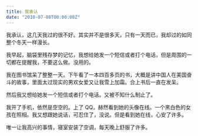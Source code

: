 ```yaml
---
title: 我承认
date: "2010-07-08T00:00:00Z"
---
```


我承认，这几天我过的很不好。其实并不是很多天，只有一天而已，我却过的如同整个冬天一样漫长。

我早起，脑袋里残存梦的记忆，我想给她发一个短信或者打个电话，但是周围的一切都在提醒我，不要这么做。没用的。

我在图书馆呆了整整一天。下午看了一本四百多页的书，大概是讲中国人在美国奋斗的故事，里面太过现实的男欢女爱又让我雪上加霜。合上书后一直在发呆。

然后我又想给她发一个短信或者打个电话。又被不知什么制止了。

我开了手机，依然是空空的。上了 QQ，赫然看到她的头像在线。一个黑白色的女孩在照相。我又想跟她说话，可忍住了，没说。但是看到她在线，心安了许多。

唯一让我高兴的事情，寝室安装了空调，每天晚上舒服了许多。
